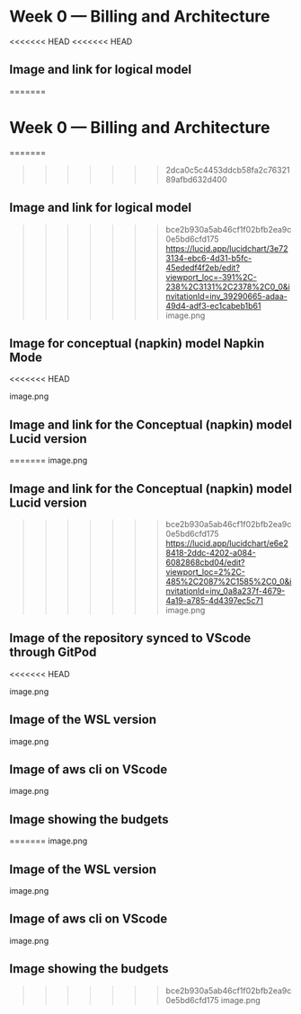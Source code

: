 # Week 0 — Billing and Architecture

<<<<<<< HEAD
<<<<<<< HEAD
## Image and link for logical model

=======
# Week 0 — Billing and Architecture

=======
>>>>>>> 2dca0c5c4453ddcb58fa2c7632189afbd632d400
## Image and link for logical model
>>>>>>> bce2b930a5ab46cf1f02bfb2ea9c0e5bd6cfd175
https://lucid.app/lucidchart/3e723134-ebc6-4d31-b5fc-45ededf4f2eb/edit?viewport_loc=-391%2C-238%2C3131%2C2378%2C0_0&invitationId=inv_39290665-adaa-49d4-adf3-ec1cabeb1b61
image.png

## Image for conceptual (napkin) model Napkin Mode
<<<<<<< HEAD

image.png

## Image and link for the Conceptual (napkin) model Lucid version

=======
image.png

## Image and link for the Conceptual (napkin) model Lucid version
>>>>>>> bce2b930a5ab46cf1f02bfb2ea9c0e5bd6cfd175
https://lucid.app/lucidchart/e6e28418-2ddc-4202-a084-6082868cbd04/edit?viewport_loc=2%2C-485%2C2087%2C1585%2C0_0&invitationId=inv_0a8a237f-4679-4a19-a785-4d4397ec5c71
image.png

## Image of the repository synced to VScode through GitPod
<<<<<<< HEAD

image.png

## Image of the WSL version

image.png

## Image of aws cli on VScode

image.png

## Image showing the budgets

=======
image.png

## Image of the WSL version
image.png

## Image of aws cli on VScode
image.png

## Image showing the budgets
>>>>>>> bce2b930a5ab46cf1f02bfb2ea9c0e5bd6cfd175
image.png
